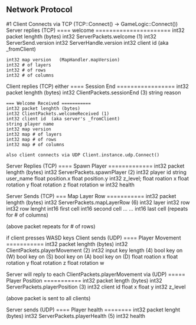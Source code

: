 ﻿## Network Protocol

#1 Client Connects via TCP  (TCP::Connect()  -> GameLogic::Connect())
Server replies (TCP)
    ==== welcome ======================
	int32 packet lenghth (bytes) 
	int32 ServerPackets.welcome (1)
	int32 ServerSend.version
	int32 ServerHandle.version
	int32 client id   (aka _fromClient)

    int32 map version   (MapHandler.mapVersion)
	int32 # of layers
	int32 # of rows
	int32 # of columns

Client replies (TCP) either
    ==== Session End =================
	int32 packet lenghth (bytes)
	int32 ClientPackets.sessionEnd (3)
	string reason

	=== Welcome Received ===========
	int32 packet lenghth (bytes)
	int32 ClientPackets.welcomeReceived (1)
	int32 client id  (aka server's _fromClient)
	string player name
	int32 map version
	int32 map # of layers
	int32 map # of rows
	int32 map # of columns

	also client connects via UDP Client.instance.udp.Connect()

Server Replies (TCP)
	==== Spawn Player =============
	int32 packet lenghth (bytes)
	int32 ServerPackets.spawnPlayer (2)
	int32 player id
	string user_name
	float position.x
	float position.y
	int32 z_level;
	float roation x 
	float rotation y
	float rotation z
	float rotation w
	int32 health

Server Sends (TCP)
    === Map Layer Row ===========
	int32 packet lenghth (bytes)
	int32 ServerPackets.mapLayerRow (6)
	int32 layer
	int32 row
	int32 row lenght
	int16 first cell
	int16 second cell
	...
	...
	int16 last cell  (repeats for # of columns)

(above packet repeats for # of rows)

if client presses WASD keys
Client sends (UDP)
    ==== Player Movement ===========
    int32 packet lenghth (bytes)
    int32 ClientPackets.playerMovement (2)
    int32 input key length (4)
	bool key on (W)
	bool key on (S)
	bool key on (A)
	bool key on (D)
	float roation x 
	float rotation y
	float rotation z
	float rotation w

Server will reply to each ClientPackets.playerMovement via  (UDP)
    ===== Player Position ===========
    int32 packet length (bytes)
    int32 ServerPackets.playerPosition (3)
	int32 client id
	float x
	float y
	int32 z_level

(above packet is sent to all clients)

Server sends (UDP)
	==== Player health ========
	int32 packet lenght (bytes)
	int32 ServerPackets.playerHealth (5)
	int32 health
